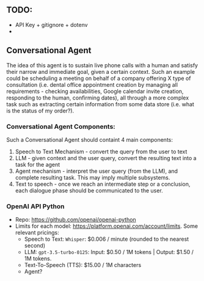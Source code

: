## TODO: 
- API Key + gitignore + dotenv
- 

## Conversational Agent

The idea of this agent is to sustain live phone calls with a human and satisfy their narrow and immediate goal, given a certain context.
Such an example could be scheduling a meeting on behalf of a company offering X type of consultation (i.e. dental office appointment creation by managing all requirements - checking availabilities, Google calendar invite creation, responding to the human, confirming dates), all through a more complex task such as extracting certain information from some data store (i.e. what is the status of my order?).

### Conversational Agent Components:
Such a Conversational Agent should containt 4 main components: 
1. Speech to Text Mechanism - convert the query from the user to text
2. LLM - given context and the user query, convert the resulting text into a task for the agent
3. Agent mechanism - interpret the user query (from the LLM), and complete resulting task. This may imply multiple subsystems.
4. Text to speech - once we reach an intermediate step or a conclusion, each dialogue phase should be communicated to the user.


### OpenAI API Python
- Repo: https://github.com/openai/openai-python
- Limits for each model: https://platform.openai.com/account/limits. Some relevant pricings:
    - Speech to Text: `Whisper`: $0.006 / minute (rounded to the nearest second)
    - LLM: `gpt-3.5-turbo-0125`: Input: $0.50 / 1M tokens | Output: $1.50 / 1M tokens.
    - Text-To-Speech (TTS):  $15.00 / 1M characters
    - Agent?

